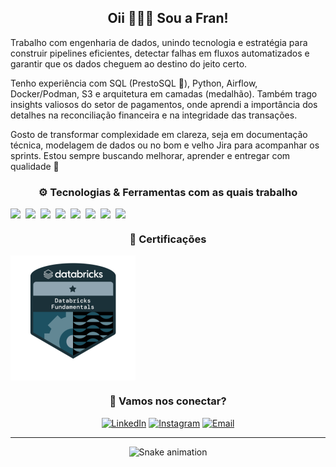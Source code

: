 <div align="center">
  
## Oii 🙋🏻‍♀️ Sou a Fran!

</div align="center">

Trabalho com engenharia de dados, unindo tecnologia e estratégia para construir pipelines eficientes, detectar falhas em fluxos automatizados e garantir que os dados cheguem ao destino do jeito certo.

Tenho experiência com SQL (PrestoSQL 💙), Python, Airflow, Docker/Podman, S3 e arquitetura em camadas (medalhão). Também trago insights valiosos do setor de pagamentos, onde aprendi a importância dos detalhes na reconciliação financeira e na integridade das transações.

Gosto de transformar complexidade em clareza, seja em documentação técnica, modelagem de dados ou no bom e velho Jira para acompanhar os sprints.
Estou sempre buscando melhorar, aprender e entregar com qualidade 🚀

<div align="center">
  
### ⚙️ Tecnologias & Ferramentas com as quais trabalho

<div style="display: flex; flex-wrap: wrap; gap: 8px">
  <img src="https://img.shields.io/badge/Python-3776AB?style=flat-square&logo=python&logoColor=white"/>
  <img src="https://img.shields.io/badge/Trino-4285F4?style=flat-square&logo=trino&logoColor=white"/>
  <img src="https://img.shields.io/badge/SQL-336791?style=flat-square&logo=postgresql&logoColor=white"/>
  <img src="https://img.shields.io/badge/Airflow-017CEE?style=flat-square&logo=apacheairflow&logoColor=white"/>
  <img src="https://img.shields.io/badge/Amazon%20S3-569A31?style=flat-square&logo=amazonaws&logoColor=white"/>
  <img src="https://img.shields.io/badge/Apache%20Spark-E25A1C?style=flat-square&logo=apachespark&logoColor=white"/>
  <img src="https://img.shields.io/badge/Docker-2496ED?style=flat-square&logo=docker&logoColor=white"/>
  <img src="https://img.shields.io/badge/Podman-892CA0?style=flat-square&logo=podman&logoColor=white"/>
</div>

<div align="center">

### 📜 Certificações

<div style="display: flex; flex-wrap: wrap; gap: 8px">
  <img src="./assets/databricks-badge.png" alt="Databricks Fundamentals Badge" width="200"/>
</div>

</div>

### 💬 Vamos nos conectar?

[![LinkedIn](https://img.shields.io/badge/-LinkedIn-%230077B5?style=for-the-badge&logo=linkedin&logoColor=white)](https://www.linkedin.com/in/francielimuniz/)
[![Instagram](https://img.shields.io/badge/-Instagram-%23E4405F?style=for-the-badge&logo=instagram&logoColor=white)](https://www.instagram.com/f_mmuniz/)
[![Email](https://img.shields.io/badge/Email-8B89CC?style=for-the-badge&logo=protonmail&logoColor=white)](mailto:francy_muniz@hotmail.com)

---

<!-- snake contrib animation -->
![Snake animation](https://raw.githubusercontent.com/FranMuniz/FranMuniz/output/github-contribution-grid-snake.svg)

</div align="center">

